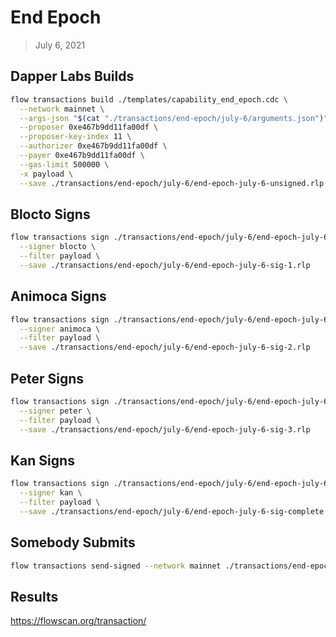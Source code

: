 # End Epoch
> July 6, 2021

## Dapper Labs Builds

```sh
flow transactions build ./templates/capability_end_epoch.cdc \
  --network mainnet \
  --args-json "$(cat "./transactions/end-epoch/july-6/arguments.json")" \
  --proposer 0xe467b9dd11fa00df \
  --proposer-key-index 11 \
  --authorizer 0xe467b9dd11fa00df \
  --payer 0xe467b9dd11fa00df \
  --gas-limit 500000 \
  -x payload \
  --save ./transactions/end-epoch/july-6/end-epoch-july-6-unsigned.rlp
```

## Blocto Signs

```sh
flow transactions sign ./transactions/end-epoch/july-6/end-epoch-july-6-unsigned.rlp \
  --signer blocto \
  --filter payload \
  --save ./transactions/end-epoch/july-6/end-epoch-july-6-sig-1.rlp
```

## Animoca Signs

```sh
flow transactions sign ./transactions/end-epoch/july-6/end-epoch-july-6-sig-1.rlp \
  --signer animoca \
  --filter payload \
  --save ./transactions/end-epoch/july-6/end-epoch-july-6-sig-2.rlp
```

## Peter Signs

```sh
flow transactions sign ./transactions/end-epoch/july-6/end-epoch-july-6-sig-2.rlp \
  --signer peter \
  --filter payload \
  --save ./transactions/end-epoch/july-6/end-epoch-july-6-sig-3.rlp
```

## Kan Signs

```sh
flow transactions sign ./transactions/end-epoch/july-6/end-epoch-july-6-sig-3.rlp \
  --signer kan \
  --filter payload \
  --save ./transactions/end-epoch/july-6/end-epoch-july-6-sig-complete.rlp
```

## Somebody Submits

```sh
flow transactions send-signed --network mainnet ./transactions/end-epoch/july-6/end-epoch-july-6-sig-complete.rlp
```

## Results

https://flowscan.org/transaction/
